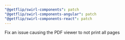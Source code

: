 ```yaml
---
"@getflip/swirl-components": patch
"@getflip/swirl-components-angular": patch
"@getflip/swirl-components-react": patch
---
```


Fix an issue causing the PDF viewer to not print all pages
